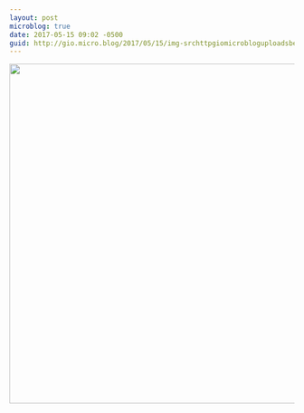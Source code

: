 ```yaml
---
layout: post
microblog: true
date: 2017-05-15 09:02 -0500
guid: http://gio.micro.blog/2017/05/15/img-srchttpgiomicrobloguploadsbefejpg-width.html
---
```

<img src="http://gio.micro.blog/uploads/2017/6b7e58f7e7.jpg" width="600" height="600" style="height: auto" />
